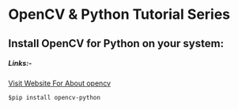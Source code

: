 # OpenCV & Python Tutorial Series

## Install OpenCV for Python on your system:
##### Links:-
[Visit Website For About opencv](https://pypi.org/project/opencv-python/)
 
`$pip install opencv-python`
 

